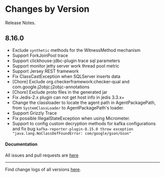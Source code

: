 Changes by Version
==================
Release Notes.

8.16.0
------------------

* Exclude `synthetic` methods for the WitnessMethod mechanism
* Support ForkJoinPool trace
* Support clickhouse-jdbc-plugin trace sql parameters
* Support monitor jetty server work thread pool metric
* Support Jersey REST framework
* Fix ClassCastException when SQLServer inserts data 
* [Chore] Exclude org.checkerframework:checker-qual and com.google.j2objc:j2objc-annotations
* [Chore] Exclude proto files in the generated jar
* Fix Jedis-2.x plugin can not get host info in jedis 3.3.x+
* Change the classloader to locate the agent path in AgentPackagePath, from `SystemClassLoader` to AgentPackagePath's loader.
* Support Grizzly Trace
* Fix possible IllegalStateException when using Micrometer.
* Support to config custom decryption methods for kafka configurations and fix bug `kafka-reporter-plugin-8.15.0 throw exception "java.lang.NoClassDefFoundError: com/google/gson/Gson"`
#### Documentation


All issues and pull requests are [here](https://github.com/apache/skywalking/milestone/175?closed=1)

------------------
Find change logs of all versions [here](changes).
